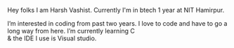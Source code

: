 Hey folks I am Harsh Vashist.
Currently I'm in btech 1 year at NIT Hamirpur. 






I’m interested in coding from past two years. 
I love to code and have to go a long way from here.
I’m currently learning C  
& the IDE I use is Visual studio.



